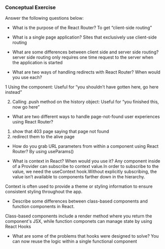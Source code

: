 ### Conceptual Exercise

Answer the following questions below:

- What is the purpose of the React Router?
  To get “client-side routing”

- What is a single page application?
  Sites that exclusively use client-side routing

- What are some differences between client side and server side routing?
  server side routing only requires one time request to the server when the application is started

- What are two ways of handling redirects with React Router? When would you use each?

1 Using the <Redirect> component:
Useful for “you shouldn’t have gotten here, go here instead”

2. Calling .push method on the history object:
   Useful for “you finished this, now go here”

- What are two different ways to handle page-not-found user experiences using React Router?

1. show that 403 page saying that page not found
2. redirect them to the alive page

- How do you grab URL parameters from within a component using React Router?
  By using useParams()

- What is context in React? When would you use it?
  Any component inside of a Provider can subscribe to context value.In order to subscribe to the value, we need the useContext hook.Without explicitly subscribing, the value isn’t available to components farther down in the hierarchy.

Context is often used to provide a theme or styling information to ensure consistent styling throughout the app.

- Describe some differences between class-based components and function components in React.

Class-based components include a render method where you return the component's JSX, while function componets can manage state by using React Hooks

- What are some of the problems that hooks were designed to solve?
  You can now reuse the logic within a single functional component
